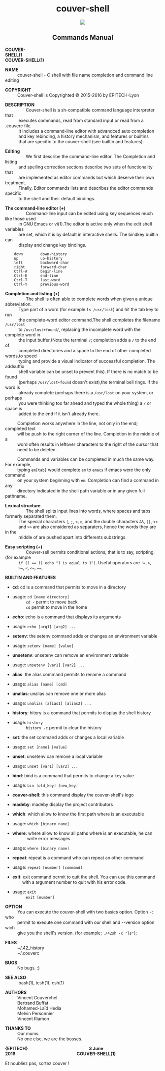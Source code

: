 
<h1 align="center">
 couver-shell
</h1>

<p align="center">
  <img src ="http://i.imgur.com/PgMmcMZ.png" />
</p>


<h2 align="center">
<b> Commands Manual </b>
</h2>
<b> COUVER-SHELL(1&nbsp;&nbsp;&nbsp;&nbsp;&nbsp;&nbsp;&nbsp;&nbsp;&nbsp;&nbsp;&nbsp;&nbsp;&nbsp;&nbsp;&nbsp;&nbsp;&nbsp;&nbsp;&nbsp;&nbsp;&nbsp;&nbsp;&nbsp;&nbsp;&nbsp;&nbsp;&nbsp;&nbsp;&nbsp;&nbsp;&nbsp;&nbsp;&nbsp;&nbsp;&nbsp;&nbsp;&nbsp;&nbsp;&nbsp;&nbsp;&nbsp;&nbsp;&nbsp;&nbsp;&nbsp;&nbsp;&nbsp;&nbsp;&nbsp;&nbsp;&nbsp;&nbsp;&nbsp;&nbsp;&nbsp;&nbsp;&nbsp;&nbsp;&nbsp;&nbsp;&nbsp;&nbsp;&nbsp;&nbsp;&nbsp;&nbsp;&nbsp;&nbsp;&nbsp;&nbsp;&nbsp;&nbsp;&nbsp;&nbsp;&nbsp;&nbsp;&nbsp;&nbsp;&nbsp;&nbsp;&nbsp;&nbsp;&nbsp;&nbsp;&nbsp;&nbsp;&nbsp;&nbsp;&nbsp;&nbsp;&nbsp;&nbsp;&nbsp;&nbsp;&nbsp;&nbsp;&nbsp;&nbsp;&nbsp;&nbsp;&nbsp;&nbsp;&nbsp;&nbsp;&nbsp;&nbsp;&nbsp;&nbsp;&nbsp;&nbsp;&nbsp;&nbsp;&nbsp;&nbsp;&nbsp;&nbsp;&nbsp;&nbsp;&nbsp;&nbsp;&nbsp;&nbsp;&nbsp;&nbsp;&nbsp;&nbsp;&nbsp;&nbsp;&nbsp;&nbsp;&nbsp;&nbsp;&nbsp;&nbsp;&nbsp;COUVER-SHELL(1)</b>
</p>

<b>NAME</b>  
&nbsp;&nbsp;&nbsp;&nbsp;&nbsp;&nbsp;&nbsp;&nbsp;&nbsp;&nbsp;couver-shell - C shell with file name completion and command line editing


<b>COPYRIGHT</b>  
&nbsp;&nbsp;&nbsp;&nbsp;&nbsp;&nbsp;&nbsp;&nbsp;&nbsp;&nbsp;Couver-shell is Copyrighted © 2015-2016 by EPITECH-Lyon  
  
   

<b>DESCRIPTION</b>  
&nbsp;&nbsp;&nbsp;&nbsp;&nbsp;&nbsp;&nbsp;&nbsp;&nbsp;&nbsp;&nbsp;&nbsp;&nbsp;&nbsp;&nbsp;&nbsp;	Couver-shell is a sh-compatible command language interpreter that  
&nbsp;&nbsp;&nbsp;&nbsp;&nbsp;&nbsp;&nbsp;&nbsp;&nbsp;&nbsp;	executes commands, read from standard input or read from a .couverc file.  
&nbsp;&nbsp;&nbsp;&nbsp;&nbsp;&nbsp;&nbsp;&nbsp;&nbsp;&nbsp;	It includes a command-line editor with advandced auto completion  
&nbsp;&nbsp;&nbsp;&nbsp;&nbsp;&nbsp;&nbsp;&nbsp;&nbsp;&nbsp;	and key rebinding, a history mechanism, and features or builtins  
&nbsp;&nbsp;&nbsp;&nbsp;&nbsp;&nbsp;&nbsp;&nbsp;&nbsp;&nbsp;	that are specific to the couver-shell (see builtin and features).  

<b>     Editing</b>  
&nbsp;&nbsp;&nbsp;&nbsp;&nbsp;&nbsp;&nbsp;&nbsp;&nbsp;&nbsp;&nbsp;&nbsp;&nbsp;&nbsp;&nbsp;&nbsp;	We  first describe the command-line editor. The Completion and listing  
&nbsp;&nbsp;&nbsp;&nbsp;&nbsp;&nbsp;&nbsp;&nbsp;&nbsp;&nbsp;	and spelling correction sections describe two sets of functionality that  
&nbsp;&nbsp;&nbsp;&nbsp;&nbsp;&nbsp;&nbsp;&nbsp;&nbsp;&nbsp;	are implemented as editor commands but which deserve their own treatment.  
&nbsp;&nbsp;&nbsp;&nbsp;&nbsp;&nbsp;&nbsp;&nbsp;&nbsp;&nbsp;	Finally, Editor commands lists and describes the editor commands specific  
&nbsp;&nbsp;&nbsp;&nbsp;&nbsp;&nbsp;&nbsp;&nbsp;&nbsp;&nbsp;	to the shell and their default bindings.  
  
<b>     The command-line editor (+)</b>  
&nbsp;&nbsp;&nbsp;&nbsp;&nbsp;&nbsp;&nbsp;&nbsp;&nbsp;&nbsp;&nbsp;&nbsp;&nbsp;&nbsp;&nbsp;&nbsp;       	Command-line input can be edited using key sequences much like those used  
&nbsp;&nbsp;&nbsp;&nbsp;&nbsp;&nbsp;&nbsp;&nbsp;&nbsp;&nbsp;        in  GNU Emacs  or  vi(1).The editor is active only when the edit shell variables  
&nbsp;&nbsp;&nbsp;&nbsp;&nbsp;&nbsp;&nbsp;&nbsp;&nbsp;&nbsp;        are set, which it is by default in interactive shells. The bindkey builtin can  
&nbsp;&nbsp;&nbsp;&nbsp;&nbsp;&nbsp;&nbsp;&nbsp;&nbsp;&nbsp;        display and change key bindings.  
  
		down   		down-history  
		up			up-history  
		left		backward-char  
		right		forward-char  
		Ctrl-A		begin-line  
		Ctrl-E		end-line  
		Ctrl-T		last-word  
		Ctrl-Y		previous-word  
  
<b>    Completion and listing (+)</b>  
&nbsp;&nbsp;&nbsp;&nbsp;&nbsp;&nbsp;&nbsp;&nbsp;&nbsp;&nbsp;&nbsp;&nbsp;&nbsp;&nbsp;&nbsp;&nbsp;       The shell is often able to complete words when given a unique abbreviation.  
 &nbsp;&nbsp;&nbsp;&nbsp;&nbsp;&nbsp;&nbsp;&nbsp;&nbsp;&nbsp;      Type part of a word (for example `ls /usr/lost`) and hit the tab key to run  
&nbsp;&nbsp;&nbsp;&nbsp;&nbsp;&nbsp;&nbsp;&nbsp;&nbsp;&nbsp;       the complete-word editor command.The shell completes the filename `/usr/lost`  
&nbsp;&nbsp;&nbsp;&nbsp;&nbsp;&nbsp;&nbsp;&nbsp;&nbsp;&nbsp;       to `/usr/lost+found/`, replacing the incomplete word with the complete word in  
&nbsp;&nbsp;&nbsp;&nbsp;&nbsp;&nbsp;&nbsp;&nbsp;&nbsp;&nbsp;       the input buffer.(Note the terminal `/`; completion adds a `/` to the end of  
&nbsp;&nbsp;&nbsp;&nbsp;&nbsp;&nbsp;&nbsp;&nbsp;&nbsp;&nbsp;       completed directories and a space to the end of other completed words,to speed  
&nbsp;&nbsp;&nbsp;&nbsp;&nbsp;&nbsp;&nbsp;&nbsp;&nbsp;&nbsp;       typing and provide a visual indicator of successful completion. The addsuffix  
&nbsp;&nbsp;&nbsp;&nbsp;&nbsp;&nbsp;&nbsp;&nbsp;&nbsp;&nbsp;       shell variable can be unset to prevent this). If there is no match to be found  
&nbsp;&nbsp;&nbsp;&nbsp;&nbsp;&nbsp;&nbsp;&nbsp;&nbsp;&nbsp;       (perhaps `/usr/lost+found` doesn't exist),the terminal bell rings. If the word is  
&nbsp;&nbsp;&nbsp;&nbsp;&nbsp;&nbsp;&nbsp;&nbsp;&nbsp;&nbsp;       already complete (perhaps there is a `/usr/lost` on your system, or perhaps  
&nbsp;&nbsp;&nbsp;&nbsp;&nbsp;&nbsp;&nbsp;&nbsp;&nbsp;&nbsp;      you were thinking too far ahead and typed the whole thing) a `/` or space is  
 &nbsp;&nbsp;&nbsp;&nbsp;&nbsp;&nbsp;&nbsp;&nbsp;&nbsp;&nbsp;      added to the end if it isn't already there.   
          
&nbsp;&nbsp;&nbsp;&nbsp;&nbsp;&nbsp;&nbsp;&nbsp;&nbsp;&nbsp;Completion works anywhere in the line, not only in the end; completed text  
&nbsp;&nbsp;&nbsp;&nbsp;&nbsp;&nbsp;&nbsp;&nbsp;&nbsp;&nbsp;will be push to the right corner of the line. Completion in the middle of a  
&nbsp;&nbsp;&nbsp;&nbsp;&nbsp;&nbsp;&nbsp;&nbsp;&nbsp;&nbsp;word often results in leftover characters to the right of the cursor that  
&nbsp;&nbsp;&nbsp;&nbsp;&nbsp;&nbsp;&nbsp;&nbsp;&nbsp;&nbsp;need to be deleted.    
         
&nbsp;&nbsp;&nbsp;&nbsp;&nbsp;&nbsp;&nbsp;&nbsp;&nbsp;&nbsp;Commands and variables can be completed in much the same way. For example,  
&nbsp;&nbsp;&nbsp;&nbsp;&nbsp;&nbsp;&nbsp;&nbsp;&nbsp;&nbsp;typing `em[tab]` would complete `em` to `emacs` if emacs were the only command  
&nbsp;&nbsp;&nbsp;&nbsp;&nbsp;&nbsp;&nbsp;&nbsp;&nbsp;&nbsp;on your system beginning with `em`. Completion can find a command in any  
&nbsp;&nbsp;&nbsp;&nbsp;&nbsp;&nbsp;&nbsp;&nbsp;&nbsp;&nbsp;directory indicated in the shell path variable or in any given full pathname.  
  
<b>    Lexical structure</b>  
&nbsp;&nbsp;&nbsp;&nbsp;&nbsp;&nbsp;&nbsp;&nbsp;&nbsp;&nbsp;&nbsp;&nbsp;&nbsp;&nbsp;&nbsp;&nbsp;       The shell splits input lines into words, where spaces and tabs formerly separated them.  
&nbsp;&nbsp;&nbsp;&nbsp;&nbsp;&nbsp;&nbsp;&nbsp;&nbsp;&nbsp;       The special characters `|`, `;`, `<`, `>`, and the double characters `&&`, `||`, `<<`  
&nbsp;&nbsp;&nbsp;&nbsp;&nbsp;&nbsp;&nbsp;&nbsp;&nbsp;&nbsp;       and `>>` are also considered as separaters, hence the words they are in the  
&nbsp;&nbsp;&nbsp;&nbsp;&nbsp;&nbsp;&nbsp;&nbsp;&nbsp;&nbsp;       middle of are pushed apart into differents substrings.  
  
<b>    Easy scripting (+)</b>  
&nbsp;&nbsp;&nbsp;&nbsp;&nbsp;&nbsp;&nbsp;&nbsp;&nbsp;&nbsp;&nbsp;&nbsp;&nbsp;&nbsp;&nbsp;&nbsp;       Couver-sell permits conditional actions, that is to say, scripting. (for example  
&nbsp;&nbsp;&nbsp;&nbsp;&nbsp;&nbsp;&nbsp;&nbsp;&nbsp;&nbsp;       `if (1 == 1) echo "1 is equal to 1")`. Useful operators are `!=`, `>`,  
&nbsp;&nbsp;&nbsp;&nbsp;&nbsp;&nbsp;&nbsp;&nbsp;&nbsp;&nbsp;       `>=`, `<`, `<=`, `==`.  
  
  
<b>BUILTIN AND FEATURES</b>  
* <b>cd</b>:  cd is a command that permits to move in a directory  
 * usage: `cd [name directory]`  
&nbsp;&nbsp;&nbsp;&nbsp;&nbsp;&nbsp;&nbsp;&nbsp;&nbsp;&nbsp;&nbsp;`cd -` permit to move back  
&nbsp;&nbsp;&nbsp;&nbsp;&nbsp;&nbsp;&nbsp;&nbsp;&nbsp;&nbsp;&nbsp;`cd` permit to move in the home  
  
* <b>echo</b>: echo is a command that displays its arguments  
 * usage: `echo [arg1] [arg2] ...`  
  
* <b>setenv</b>: the setenv command adds or changes an environment variable  
 * usage: `setenv [name] [value]`  
  
* <b>unsetenv</b>: unsetenv can remove an environment variable  
 * usage: `unsetenv [var1] [var2] ...`  
  
* <b>alias</b>: the alias command permits to rename a command  
 * usage: `alias [name] [cmd]`  
  
* <b>unalias</b>: unalias can remove one or more alias  
 * usage: `unalias [alias1] [alias2] ...`  
  
* <b>history</b>: hitory is a command that permits to display the shell history  
 * usage: `history`  
&nbsp;&nbsp;&nbsp;&nbsp;&nbsp;&nbsp;&nbsp;&nbsp;&nbsp;&nbsp;&nbsp;`history -c` permit to clear the history  
  
* <b>set</b>: the set command adds or changes a local variable  
 * usage: `set [name] [value]`  
  
* <b>unset</b>: unsetenv can remove a local variable  
 * usage: `unset [var1] [var2] ...`  
  
* <b>bind</b>: bind is a command that permits to change a key value  
 * usage: `bin [old_key] [new_key]`  
  
* <b>couver-shell</b>: this command display the couver-shell's logo  
  
* <b>madeby</b>: madeby display the project contributors  
  
* <b>which</b>: which allow to know the first path where is an executable  
 * usage: `which [binary name]`  
 
* <b>where</b>: where allow to know all paths where is an executable, he can  
&nbsp;&nbsp;&nbsp;&nbsp;&nbsp;&nbsp;&nbsp;&nbsp;&nbsp;&nbsp;&nbsp;&nbsp;write error messages  
 * usage: `where [binary name]`  
  
* <b>repeat</b>: repeat is a command who can repeat an other command  
 * usage: `repeat [number] [command]`  
  
* <b>exit</b>: exit command permit to quit the shell. You can use this command  
&nbsp;&nbsp;&nbsp;&nbsp;&nbsp;&nbsp;&nbsp;&nbsp;with a argument number to quit with his error code.  
 * usage: `exit`  
&nbsp;&nbsp;&nbsp;&nbsp;&nbsp;&nbsp;&nbsp;&nbsp;&nbsp;&nbsp;&nbsp;`exit [number]`  
  
<b>OPTION</b>  
&nbsp;&nbsp;&nbsp;&nbsp;&nbsp;&nbsp;&nbsp;&nbsp;&nbsp;&nbsp;You can execute the couver-shell with two basics option. Option `-c` who  
&nbsp;&nbsp;&nbsp;&nbsp;&nbsp;&nbsp;&nbsp;&nbsp;&nbsp;&nbsp;permit to execute one command with our shell and --version option wich  
&nbsp;&nbsp;&nbsp;&nbsp;&nbsp;&nbsp;&nbsp;&nbsp;&nbsp;&nbsp;give you the shell's version. (for example; `./42sh -c "ls"`);  
  
  
<b>FILES</b>  
&nbsp;&nbsp;&nbsp;&nbsp;&nbsp;&nbsp;&nbsp;&nbsp;&nbsp;&nbsp;~/.42_history  
&nbsp;&nbsp;&nbsp;&nbsp;&nbsp;&nbsp;&nbsp;&nbsp;&nbsp;&nbsp;~/.couverc  
  
  
<b>BUGS</b>  
&nbsp;&nbsp;&nbsp;&nbsp;&nbsp;&nbsp;&nbsp;&nbsp;&nbsp;&nbsp;No bugs. :)  
  
  
<b>SEE ALSO</b>  
&nbsp;&nbsp;&nbsp;&nbsp;&nbsp;&nbsp;&nbsp;&nbsp;&nbsp;&nbsp;    bash(1), tcsh(1), csh(1)  
  
  
<b>AUTHORS</b>  
&nbsp;&nbsp;&nbsp;&nbsp;&nbsp;&nbsp;&nbsp;&nbsp;&nbsp;&nbsp;Vincent Couverchel  
&nbsp;&nbsp;&nbsp;&nbsp;&nbsp;&nbsp;&nbsp;&nbsp;&nbsp;&nbsp;Bertrand Buffat  
&nbsp;&nbsp;&nbsp;&nbsp;&nbsp;&nbsp;&nbsp;&nbsp;&nbsp;&nbsp;Mohamed-Laïd Hedia  
&nbsp;&nbsp;&nbsp;&nbsp;&nbsp;&nbsp;&nbsp;&nbsp;&nbsp;&nbsp;Melvin Personnier  
&nbsp;&nbsp;&nbsp;&nbsp;&nbsp;&nbsp;&nbsp;&nbsp;&nbsp;&nbsp;Vincent Riamon  
  
  
<b>THANKS TO</b>  
&nbsp;&nbsp;&nbsp;&nbsp;&nbsp;&nbsp;&nbsp;&nbsp;&nbsp;&nbsp;Our mums.  
&nbsp;&nbsp;&nbsp;&nbsp;&nbsp;&nbsp;&nbsp;&nbsp;&nbsp;&nbsp;No one else, we are the bosses.  
  
  
<b>{EPITECH}&nbsp;&nbsp;&nbsp;&nbsp;&nbsp;&nbsp;&nbsp;&nbsp;&nbsp;&nbsp;&nbsp;&nbsp;&nbsp;&nbsp;&nbsp;&nbsp;&nbsp;&nbsp;&nbsp;&nbsp;&nbsp;&nbsp;&nbsp;&nbsp;&nbsp;&nbsp;&nbsp;&nbsp;&nbsp;&nbsp;&nbsp;&nbsp;&nbsp;&nbsp;&nbsp;&nbsp;&nbsp;&nbsp;&nbsp;&nbsp;&nbsp;&nbsp;&nbsp;&nbsp;&nbsp;&nbsp;&nbsp;&nbsp;&nbsp;&nbsp;&nbsp;&nbsp;&nbsp;&nbsp;&nbsp;&nbsp;&nbsp;&nbsp;&nbsp;&nbsp;3 June 2016&nbsp;&nbsp;&nbsp;&nbsp;&nbsp;&nbsp;&nbsp;&nbsp;&nbsp;&nbsp;&nbsp;&nbsp;&nbsp;&nbsp;&nbsp;&nbsp;&nbsp;&nbsp;&nbsp;&nbsp;&nbsp;&nbsp;&nbsp;&nbsp;&nbsp;&nbsp;&nbsp;&nbsp;&nbsp;&nbsp;&nbsp;&nbsp;&nbsp;&nbsp;&nbsp;&nbsp;&nbsp;&nbsp;&nbsp;&nbsp;&nbsp;&nbsp;&nbsp;&nbsp;&nbsp;&nbsp;&nbsp;&nbsp;&nbsp;&nbsp;&nbsp;&nbsp;&nbsp;&nbsp;&nbsp;&nbsp;&nbsp;&nbsp;&nbsp;&nbsp;COUVER-SHELL(1)</b>

Et noubliez pas, sortez couver !
